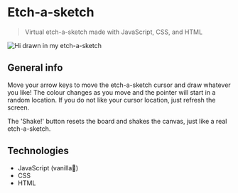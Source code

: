 # Etch-a-sketch

> Virtual etch-a-sketch made with JavaScript, CSS, and HTML

![Hi drawn in my etch-a-sketch](https://static.wixstatic.com/media/d051dc_ecf10a3a58c04f4ba422799a37c099cc~mv2.gif)

## General info

Move your arrow keys to move the etch-a-sketch cursor and draw whatever you like! The colour changes as you move and the pointer will start in a random location. If you do not like your cursor location, just refresh the screen.

The 'Shake!' button resets the board and shakes the canvas, just like a real etch-a-sketch.

## Technologies

-   JavaScript (vanilla🍦)
-   CSS
-   HTML
